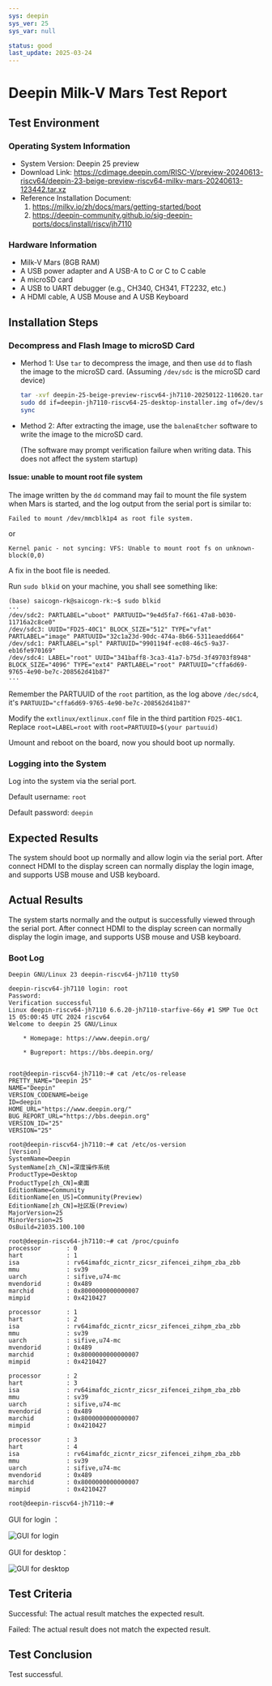 ```yaml
---
sys: deepin
sys_ver: 25
sys_var: null

status: good
last_update: 2025-03-24
---
```


# Deepin Milk-V Mars Test Report

## Test Environment

### Operating System Information

- System Version: Deepin 25 preview
- Download Link: <https://cdimage.deepin.com/RISC-V/preview-20240613-riscv64/deepin-23-beige-preview-riscv64-milkv-mars-20240613-123442.tar.xz>
- Reference Installation Document:
  1. <https://milkv.io/zh/docs/mars/getting-started/boot>
  2. <https://deepin-community.github.io/sig-deepin-ports/docs/install/riscv/jh7110>

### Hardware Information

- Milk-V Mars (8GB RAM)
- A USB power adapter and A USB-A to C or C to C cable
- A microSD card
- A USB to UART debugger (e.g., CH340, CH341, FT2232, etc.)
- A HDMI cable, A USB Mouse and A USB Keyboard

## Installation Steps

### Decompress and Flash Image to microSD Card

- Merhod 1: Use `tar` to decompress the image,  and then use `dd` to flash the image to the microSD card. (Assuming `/dev/sdc` is the microSD card device)

    ```bash
    tar -xvf deepin-25-beige-preview-riscv64-jh7110-20250122-110620.tar.xz
    sudo dd if=deepin-jh7110-riscv64-25-desktop-installer.img of=/dev/sdc bs=4M status=progress
    sync
    ```

- Method 2: After extracting the image, use the `balenaEtcher` software to write the image to the microSD card.

  (The software may prompt verification failure when writing data. This does not affect the system startup)

#### Issue: unable to mount root file system

The image written by the `dd` command may fail to mount the file system when Mars is started, and the log output from the serial port is similar to:

```log
Failed to mount /dev/mmcblk1p4 as root file system.
```

or

```log
Kernel panic - not syncing: VFS: Unable to mount root fs on unknown-block(0,0)
```

A fix in the boot file is needed.

Run `sudo blkid` on your machine, you shall see something like:

```log
(base) saicogn-rk@saicogn-rk:~$ sudo blkid
···
/dev/sdc2: PARTLABEL="uboot" PARTUUID="9e4d5fa7-f661-47a8-b030-11716a2c8ce0"
/dev/sdc3: UUID="FD25-40C1" BLOCK_SIZE="512" TYPE="vfat" PARTLABEL="image" PARTUUID="32c1a23d-90dc-474a-8b66-5311eaedd664"
/dev/sdc1: PARTLABEL="spl" PARTUUID="9901194f-ec08-46c5-9a37-eb16fe970169"
/dev/sdc4: LABEL="root" UUID="341baff8-3ca3-41a7-b75d-3f49703f8948" BLOCK_SIZE="4096" TYPE="ext4" PARTLABEL="root" PARTUUID="cffa6d69-9765-4e90-be7c-208562d41b87"
···
```

Remember the PARTUUID of the `root` partition, as the log above `/dec/sdc4`, it's `PARTUUID="cffa6d69-9765-4e90-be7c-208562d41b87"`

Modify the `extlinux/extlinux.conf` file in the third partition `FD25-40C1`. Replace `root=LABEL=root` with `root=PARTUUID=$(your partuuid)`

Umount and reboot on the board, now you should boot up normally.

### Logging into the System

Log into the system via the serial port.

Default username: `root`

Default password: `deepin`

## Expected Results

The system should boot up normally and allow login via the serial port. After connect HDMI to the display screen can normally display the login image, and supports USB mouse and USB keyboard.

## Actual Results

The system starts normally and the output is successfully viewed through the serial port. After connect HDMI to the display screen can normally display the login image, and supports USB mouse and USB keyboard.

### Boot Log

```log
Deepin GNU/Linux 23 deepin-riscv64-jh7110 ttyS0

deepin-riscv64-jh7110 login: root
Password:
Verification successful
Linux deepin-riscv64-jh7110 6.6.20-jh7110-starfive-66y #1 SMP Tue Oct 15 05:00:45 UTC 2024 riscv64
Welcome to deepin 25 GNU/Linux

    * Homepage: https://www.deepin.org/

    * Bugreport: https://bbs.deepin.org/


root@deepin-riscv64-jh7110:~# cat /etc/os-release
PRETTY_NAME="Deepin 25"
NAME="Deepin"
VERSION_CODENAME=beige
ID=deepin
HOME_URL="https://www.deepin.org/"
BUG_REPORT_URL="https://bbs.deepin.org"
VERSION_ID="25"
VERSION="25"

root@deepin-riscv64-jh7110:~# cat /etc/os-version
[Version]
SystemName=Deepin
SystemName[zh_CN]=深度操作系统
ProductType=Desktop
ProductType[zh_CN]=桌面
EditionName=Community
EditionName[en_US]=Community(Preview)
EditionName[zh_CN]=社区版(Preview)
MajorVersion=25
MinorVersion=25
OsBuild=21035.100.100

root@deepin-riscv64-jh7110:~# cat /proc/cpuinfo
processor       : 0
hart            : 1
isa             : rv64imafdc_zicntr_zicsr_zifencei_zihpm_zba_zbb
mmu             : sv39
uarch           : sifive,u74-mc
mvendorid       : 0x489
marchid         : 0x8000000000000007
mimpid          : 0x4210427

processor       : 1
hart            : 2
isa             : rv64imafdc_zicntr_zicsr_zifencei_zihpm_zba_zbb
mmu             : sv39
uarch           : sifive,u74-mc
mvendorid       : 0x489
marchid         : 0x8000000000000007
mimpid          : 0x4210427

processor       : 2
hart            : 3
isa             : rv64imafdc_zicntr_zicsr_zifencei_zihpm_zba_zbb
mmu             : sv39
uarch           : sifive,u74-mc
mvendorid       : 0x489
marchid         : 0x8000000000000007
mimpid          : 0x4210427

processor       : 3
hart            : 4
isa             : rv64imafdc_zicntr_zicsr_zifencei_zihpm_zba_zbb
mmu             : sv39
uarch           : sifive,u74-mc
mvendorid       : 0x489
marchid         : 0x8000000000000007
mimpid          : 0x4210427

root@deepin-riscv64-jh7110:~#
```

GUI for login ：

![GUI for login](./image_login.jpg)

GUI for desktop：

![GUI for desktop](./image_desktop.jpg)

## Test Criteria

Successful: The actual result matches the expected result.

Failed: The actual result does not match the expected result.

## Test Conclusion

Test successful.
